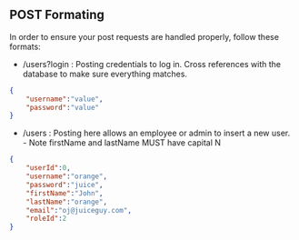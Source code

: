 ## POST Formating
In order to ensure your post requests are handled properly, follow these formats:

* /users?login : Posting credentials to log in. Cross references with the database to make sure everything matches.
```json
{
	"username":"value",
	"password":"value"
}
```
* /users : Posting here allows an employee or admin to insert a new user.  - Note firstName and lastName MUST have capital N 
```json
{
    "userId":0,
    "username":"orange",
    "password":"juice",
    "firstName":"John",
    "lastName":"orange",
    "email":"oj@juiceguy.com",
    "roleId":2
}
```